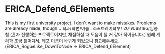 # ERICA_Defend_6Elements
This is my first university project.
I don't want to make mistakes. Problems are already made, though...
학과/학번/이름 : 소프트웨어학부/ 2019088186/임종협
(혼자 진행하는 프로젝트이지만, 채점하실  때 도움이 될 거 같아 적어둡니다.)
원래 계획과 조금 틀어져서, 레포 이름이 바뀌게 되었으니 참고해주세요.
(ERICA_RogueLike_DownToNode => ERICA_Defend_6Element)

